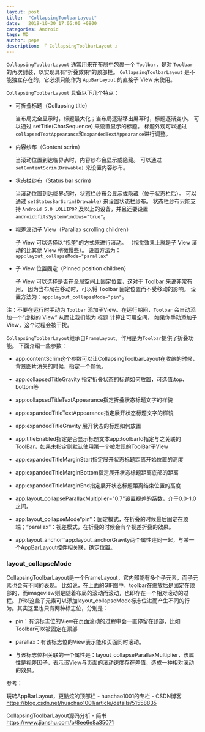 ```yaml
---
layout: post
title:  "CollapsingToolbarLayout"
date:   2019-10-30 17:06:00 +0800
categories: Android
tags: MD
author: pepe
description: 『 CollapsingToolbarLayout 』
---
```


`CollapsingToolbarLayout` 通常用来在布局中包裹一个 `Toolbar`，是对 `Toolbar` 的再次封装，以实现具有“折叠效果“的顶部栏。
`CollapsingToolbarLayout` 是不能独立存在的，它必须只能作为 `AppBarLayout` 的直接子 View 来使用。

`CollapsingToolbarLayout` 具备以下几个特点：

* 可折叠标题（Collapsing title）

	当布局完全显示时，标题最大化；当布局逐渐移出屏幕时，标题逐渐变小。
	可以通过 setTitle(CharSequence) 来设置显示的标题。
	标题外观可以通过`collapsedTextAppearance`和`expandedTextAppearance`进行调整。

* 内容纱布（Content scrim）

	当滚动位置到达临界点时，内容纱布会显示或隐藏。
	可以通过 `setContentScrim(Drawable)` 来设置内容纱布。

* 状态栏纱布（Status bar scrim)

	当滚动位置到达临界点时，状态栏纱布会显示或隐藏（位于状态栏后）。
	可以通过 `setStatusBarScrim(Drawable)` 来设置状态栏纱布。
	状态栏纱布只能支持 `Android 5.0 LOLLIPOP` 及以上的设备，并且还要设置`android:fitsSystemWindows="true"`。

* 视差滚动子 View（Parallax scrolling children）

	子 View 可以选择以“视差”的方式来进行滚动。
	（视觉效果上就是子 View 滚动的比其他 View 稍微慢些）。
	设置方法为：`app:layout_collapseMode="parallax"`

* 子 View 位置固定（Pinned position children）

	子 View 可以选择是否在全局空间上固定位置，这对于 Toolbar 来说非常有用，
	因为当布局在移动时，可以将 Toolbar 固定位置而不受移动的影响。 
	设置方法为：`app:layout_collapseMode="pin"`。

注：不要在运行时手动为 `Toolbar` 添加子View。在运行期间，`Toolbar` 会自动添加一个“虚拟的 View” 从而让我们能为 标题 计算出可用空间，
如果你手动添加子View，这个过程会被干扰。



`CollapsingToolbarLayout`继承自`FrameLayout`，作用是为`Toolbar`提供了折叠功能。
下面介绍一些参数：

* app:contentScrim这个参数可以让CollapsingToolbarLayout在收缩的时候，背景图片消失的时候，指定一个颜色。

* app:collapsedTitleGravity 指定折叠状态的标题如何放置，可选值:top、bottom等

* app:collapsedTitleTextAppearance指定折叠状态标题文字的样貌

* app:expandedTitleTextAppearance指定展开状态标题文字的样貌

* app:expandedTitleGravity  展开状态的标题如何放置

* app:titleEnabled指定是否显示标题文本app:toolbarId指定与之关联的ToolBar，如果未指定则默认使用第一个被发现的ToolBar子View

* app:expandedTitleMarginStart指定展开状态标题距离开始位置的高度

* app:expandedTitleMarginBottom指定展开状态标题距离底部的距离

* app:expandedTitleMarginEnd指定展开状态标题距离结束位置的高度

* app:layout_collapseParallaxMultiplier="0.7"设置视差的系数，介于0.0-1.0之间。

* app:layout_collapseMode“pin”：固定模式，在折叠的时候最后固定在顶端；“parallax”：视差模式，在折叠的时候会有个视差折叠的效果。

* app:layout_anchor``app:layout_anchorGravity两个属性连同一起，与某一个AppBarLayout控件相关联，确定位置。



### **layout_collapseMode**
CollapsingToolbarLayout是一个FrameLayout，它内部能有多个子元素，而子元素也会有不同的表现。
比如说，在上面的GIF图中，toolbar在缩放后是固定在顶部的，而imageview则是随着布局的滚动而滚动，也即存在一个相对滚动的过程。
所以这些子元素可以添加layout_collapseMode标志位进而产生不同的行为。其实这里也只有两种标志位，分别是：

* pin：有该标志位的View在页面滚动的过程中会一直停留在顶部，比如Toolbar可以被固定在顶部

* parallax：有该标志位的View表示能和页面同时滚动。

* 与该标志位相关联的一个属性是：layout_collapseParallaxMultiplier，该属性是视差因子，表示该View与页面的滚动速度存在差值，造成一种相对滚动的效果。

























参考：

玩转AppBarLayout，更酷炫的顶部栏 - huachao1001的专栏 - CSDN博客
https://blog.csdn.net/huachao1001/article/details/51558835

CollapsingToolbarLayout源码分析 - 简书
https://www.jianshu.com/p/8ee6e8a35071


















